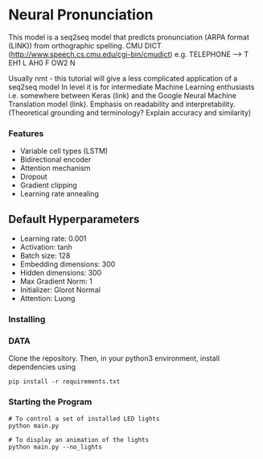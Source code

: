 # Neural Pronunciation

This model is a seq2seq model that predicts pronunciation (ARPA format (LINK)) from orthographic spelling. CMU DICT (http://www.speech.cs.cmu.edu/cgi-bin/cmudict)
e.g.
TELEPHONE —> T EH1 L AH0 F OW2 N

Usually nmt - this tutorial will give a less complicated application of a seq2seq model
In level it is for intermediate Machine Learning enthusiasts i.e. somewhere between Keras (link) and the Google Neural Machine Translation model (link). Emphasis on readability and interpretability. (Theoretical grounding and terminology? Explain accuracy and similarity)

### Features

- Variable cell types (LSTM)
- Bidirectional encoder
- Attention mechanism
- Dropout
- Gradient clipping
- Learning rate annealing

## Default Hyperparameters
- Learning rate: 0.001
- Activation: tanh
- Batch size: 128
- Embedding dimensions: 300
- Hidden dimensions: 300
- Max Gradient Norm: 1
- Initializer: Glorot Normal
- Attention: Luong

### Installing
### DATA

Clone the repository. Then, in your python3 environment, install dependencies using

```
pip install -r requirements.txt
```

### Starting the Program

```
# To control a set of installed LED lights
python main.py

# To display an animation of the lights
python main.py --no_lights
```
